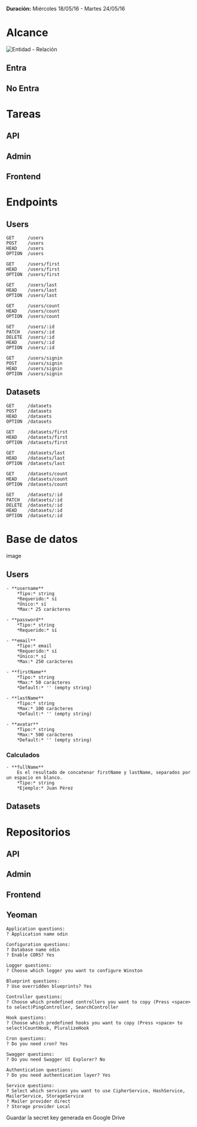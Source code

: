 **Duración:** Miércoles 18/05/16 - Martes 24/05/16

# Alcance

![Entidad - Relación](http://i.imgur.com/u7CUz6v.png)

## Entra

## No Entra



# Tareas

## API

## Admin

## Frontend


# Endpoints

## Users
```
GET     /users
POST    /users
HEAD    /users
OPTION  /users

GET     /users/first
HEAD    /users/first
OPTION  /users/first

GET     /users/last
HEAD    /users/last
OPTION  /users/last

GET     /users/count
HEAD    /users/count
OPTION  /users/count

GET     /users/:id
PATCH   /users/:id
DELETE  /users/:id
HEAD    /users/:id
OPTION  /users/:id

GET     /users/signin
POST    /users/signin
HEAD    /users/signin
OPTION  /users/signin
```

## Datasets
```
GET     /datasets
POST    /datasets
HEAD    /datasets
OPTION  /datasets

GET     /datasets/first
HEAD    /datasets/first
OPTION  /datasets/first

GET     /datasets/last
HEAD    /datasets/last
OPTION  /datasets/last

GET     /datasets/count
HEAD    /datasets/count
OPTION  /datasets/count

GET     /datasets/:id
PATCH   /datasets/:id
DELETE  /datasets/:id
HEAD    /datasets/:id
OPTION  /datasets/:id
```

# Base de datos
image
## Users
    - **username**
        *Tipo:* string
        *Requerido:* sí
        *Único:* sí
        *Max:* 25 carácteres
        
    - **password**
        *Tipo:* string
        *Requerido:* sí 
        
    - **email**
        *Tipo:* email
        *Requerido:* sí
        *Único:* sí
        *Max:* 250 carácteres
        
    - **firstName**
        *Tipo:* string
        *Max:* 50 carácteres
        *Default:* '' (empty string)
    
    - **lastName**
        *Tipo:* string
        *Max:* 100 carácteres
        *Default:* '' (empty string)
    
    - **avatar**
        *Tipo:* string
        *Max:* 500 carácteres
        *Default:* '' (empty string)
        
### Calculados
    - **fullName**
        Es el resultado de concatenar firstName y lastName, separados por un espacio en blanco.
        *Tipo:* string
        *Ejemplo:* Juan Pérez
    
## Datasets


# Repositorios

## API

## Admin

## Frontend

## Yeoman

```
Application questions:
? Application name odin

Configuration questions:
? Database name odin
? Enable CORS? Yes

Logger questions:
? Choose which logger you want to configure Winston

Blueprint questions:
? Use overridden blueprints? Yes

Controller questions:
? Choose which predefined controllers you want to copy (Press <space> to select)PingController, SearchController

Hook questions:
? Choose which predefined hooks you want to copy (Press <space> to select)CountHook, PluralizeHook

Cron questions:
? Do you need cron? Yes

Swagger questions:
? Do you need Swagger UI Explorer? No

Authentication questions:
? Do you need authentication layer? Yes

Service questions:
? Select which services you want to use CipherService, HashService, MailerService, StorageService
? Mailer provider direct
? Storage provider Local
```
Guardar la secret key generada en Google Drive